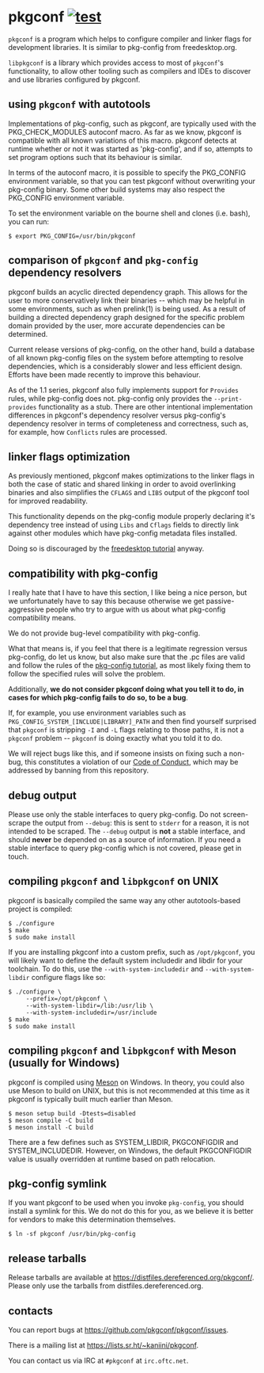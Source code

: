 # pkgconf [![test](https://github.com/pkgconf/pkgconf/actions/workflows/test.yml/badge.svg)](https://github.com/pkgconf/pkgconf/actions/workflows/test.yml)

`pkgconf` is a program which helps to configure compiler and linker flags for
development libraries.  It is similar to pkg-config from freedesktop.org.

`libpkgconf` is a library which provides access to most of `pkgconf`'s functionality, 
to allow other tooling such as compilers and IDEs to discover and use libraries 
configured by pkgconf.


## using `pkgconf` with autotools

Implementations of pkg-config, such as pkgconf, are typically used with the
PKG_CHECK_MODULES autoconf macro.  As far as we know, pkgconf is
compatible with all known variations of this macro. pkgconf detects at
runtime whether or not it was started as 'pkg-config', and if so, attempts
to set program options such that its behaviour is similar.

In terms of the autoconf macro, it is possible to specify the PKG_CONFIG
environment variable, so that you can test pkgconf without overwriting your
pkg-config binary.  Some other build systems may also respect the PKG_CONFIG
environment variable.

To set the environment variable on the bourne shell and clones (i.e. bash), you
can run:

    $ export PKG_CONFIG=/usr/bin/pkgconf

## comparison of `pkgconf` and `pkg-config` dependency resolvers

pkgconf builds an acyclic directed dependency graph.  This allows for the user
to more conservatively link their binaries -- which may be helpful in some
environments, such as when prelink(1) is being used.  As a result of building
a directed dependency graph designed for the specific problem domain provided
by the user, more accurate dependencies can be determined.

Current release versions of pkg-config, on the other hand, build a database of all
known pkg-config files on the system before attempting to resolve dependencies, which
is a considerably slower and less efficient design.  Efforts have been made recently
to improve this behaviour.

As of the 1.1 series, pkgconf also fully implements support for `Provides` rules,
while pkg-config does not.  pkg-config only provides the `--print-provides` functionality
as a stub.  There are other intentional implementation differences in pkgconf's dependency
resolver versus pkg-config's dependency resolver in terms of completeness and correctness,
such as, for example, how `Conflicts` rules are processed.

## linker flags optimization

As previously mentioned, pkgconf makes optimizations to the linker flags in both the
case of static and shared linking in order to avoid overlinking binaries and also
simplifies the `CFLAGS` and `LIBS` output of the pkgconf tool for improved readability.

This functionality depends on the pkg-config module properly declaring it's dependency
tree instead of using `Libs` and `Cflags` fields to directly link against other modules
which have pkg-config metadata files installed.

Doing so is discouraged by the [freedesktop tutorial][fd-tut] anyway.

   [fd-tut]: http://people.freedesktop.org/~dbn/pkg-config-guide.html

## compatibility with pkg-config

I really hate that I have to have this section, I like being a nice person, but we
unfortunately have to say this because otherwise we get passive-aggressive people who
try to argue with us about what pkg-config compatibility means.

We do not provide bug-level compatibility with pkg-config.

What that means is, if you feel that there is a legitimate regression versus pkg-config,
do let us know, but also make sure that the .pc files are valid and follow the rules of
the [pkg-config tutorial][fd-tut], as most likely fixing them to follow the specified
rules will solve the problem.

Additionally, **we do not consider pkgconf doing what you tell it to do, in cases for 
which pkg-config fails to do so, to be a bug**.

If, for example, you use environment variables such as `PKG_CONFIG_SYSTEM_[INCLUDE|LIBRARY]_PATH`
and then find yourself surprised that `pkgconf` is stripping `-I` and `-L` flags relating
to those paths, it is not a `pkgconf` problem -- `pkgconf` is doing exactly what you told
it to do.

We will reject bugs like this, and if someone insists on fixing such a non-bug, this 
constitutes a violation of our [Code of Conduct](CODE_OF_CONDUCT.md), which may be 
addressed by banning from this repository.

## debug output

Please use only the stable interfaces to query pkg-config.  Do not screen-scrape the
output from `--debug`: this is sent to `stderr` for a reason, it is not intended to be
scraped.  The `--debug` output is **not** a stable interface, and should **never** be
depended on as a source of information.  If you need a stable interface to query pkg-config
which is not covered, please get in touch.

## compiling `pkgconf` and `libpkgconf` on UNIX

pkgconf is basically compiled the same way any other autotools-based project is
compiled:

    $ ./configure
    $ make
    $ sudo make install

If you are installing pkgconf into a custom prefix, such as `/opt/pkgconf`, you will
likely want to define the default system includedir and libdir for your toolchain.
To do this, use the `--with-system-includedir` and `--with-system-libdir` configure
flags like so:

    $ ./configure \
         --prefix=/opt/pkgconf \
         --with-system-libdir=/lib:/usr/lib \
         --with-system-includedir=/usr/include
    $ make
    $ sudo make install

## compiling `pkgconf` and `libpkgconf` with Meson (usually for Windows)


pkgconf is compiled using [Meson](https://mesonbuild.com) on Windows. In theory, you could also use
Meson to build on UNIX, but this is not recommended at this time as it pkgconf is typically built
much earlier than Meson.

    $ meson setup build -Dtests=disabled
    $ meson compile -C build
    $ meson install -C build

There are a few defines such as SYSTEM_LIBDIR, PKGCONFIGDIR and SYSTEM_INCLUDEDIR.
However, on Windows, the default PKGCONFIGDIR value is usually overridden at runtime based
on path relocation.

## pkg-config symlink

If you want pkgconf to be used when you invoke `pkg-config`, you should install a
symlink for this.  We do not do this for you, as we believe it is better for vendors
to make this determination themselves.

    $ ln -sf pkgconf /usr/bin/pkg-config

## release tarballs

Release tarballs are available at <https://distfiles.dereferenced.org/pkgconf/>.
Please only use the tarballs from distfiles.dereferenced.org.

## contacts

You can report bugs at <https://github.com/pkgconf/pkgconf/issues>.

There is a mailing list at <https://lists.sr.ht/~kaniini/pkgconf>.

You can contact us via IRC at `#pkgconf` at `irc.oftc.net`.
